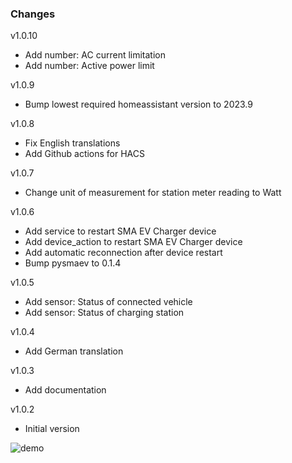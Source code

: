 ### Changes

v1.0.10

- Add number: AC current limitation
- Add number: Active power limit

v1.0.9

- Bump lowest required homeassistant version to 2023.9

v1.0.8

- Fix English translations
- Add Github actions for HACS

v1.0.7

- Change unit of measurement for station meter reading to Watt

v1.0.6

- Add service to restart SMA EV Charger device
- Add device_action to restart SMA EV Charger device
- Add automatic reconnection after device restart
- Bump pysmaev to 0.1.4

v1.0.5

- Add sensor: Status of connected vehicle
- Add sensor: Status of charging station

v1.0.4

- Add German translation

v1.0.3

- Add documentation

v1.0.2

- Initial version

![demo](https://github.com/alengwenus/ha-sma-ev-charger/assets/26517052/3f37bc70-4a35-4817-a834-d1a58a066c33)

